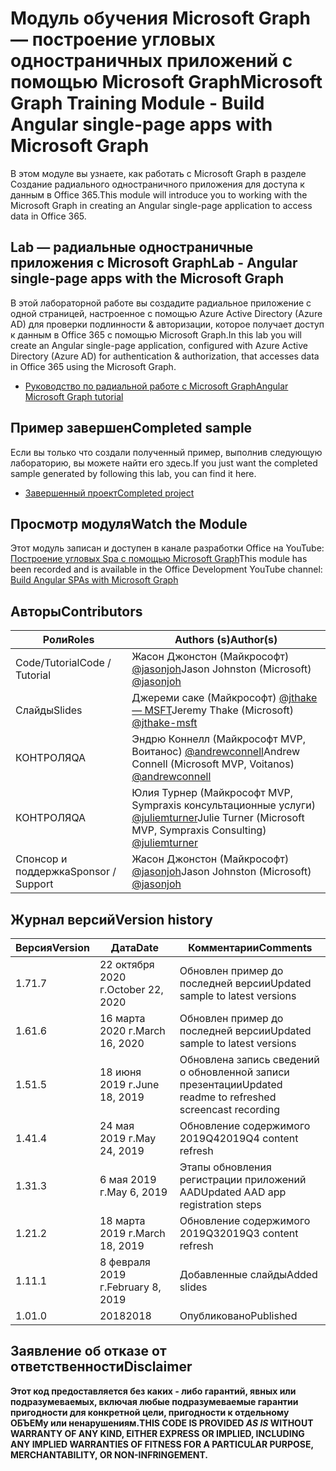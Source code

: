 # <a name="microsoft-graph-training-module---build-angular-single-page-apps-with-microsoft-graph"></a><span data-ttu-id="48a77-101">Модуль обучения Microsoft Graph — построение угловых одностраничных приложений с помощью Microsoft Graph</span><span class="sxs-lookup"><span data-stu-id="48a77-101">Microsoft Graph Training Module - Build Angular single-page apps with Microsoft Graph</span></span>

<span data-ttu-id="48a77-102">В этом модуле вы узнаете, как работать с Microsoft Graph в разделе Создание радиального одностраничного приложения для доступа к данным в Office 365.</span><span class="sxs-lookup"><span data-stu-id="48a77-102">This module will introduce you to working with the Microsoft Graph in creating an Angular single-page application to access data in Office 365.</span></span>

## <a name="lab---angular-single-page-apps-with-the-microsoft-graph"></a><span data-ttu-id="48a77-103">Lab — радиальные одностраничные приложения с Microsoft Graph</span><span class="sxs-lookup"><span data-stu-id="48a77-103">Lab - Angular single-page apps with the Microsoft Graph</span></span>

<span data-ttu-id="48a77-104">В этой лабораторной работе вы создадите радиальное приложение с одной страницей, настроенное с помощью Azure Active Directory (Azure AD) для проверки подлинности & авторизации, которое получает доступ к данным в Office 365 с помощью Microsoft Graph.</span><span class="sxs-lookup"><span data-stu-id="48a77-104">In this lab you will create an Angular single-page application, configured with Azure Active Directory (Azure AD) for authentication & authorization, that accesses data in Office 365 using the Microsoft Graph.</span></span>

- [<span data-ttu-id="48a77-105">Руководство по радиальной работе с Microsoft Graph</span><span class="sxs-lookup"><span data-stu-id="48a77-105">Angular Microsoft Graph tutorial</span></span>](https://docs.microsoft.com/graph/tutorials/angular)

## <a name="completed-sample"></a><span data-ttu-id="48a77-106">Пример завершен</span><span class="sxs-lookup"><span data-stu-id="48a77-106">Completed sample</span></span>

<span data-ttu-id="48a77-107">Если вы только что создали полученный пример, выполнив следующую лабораторию, вы можете найти его здесь.</span><span class="sxs-lookup"><span data-stu-id="48a77-107">If you just want the completed sample generated by following this lab, you can find it here.</span></span>

- [<span data-ttu-id="48a77-108">Завершенный проект</span><span class="sxs-lookup"><span data-stu-id="48a77-108">Completed project</span></span>](demo)

## <a name="watch-the-module"></a><span data-ttu-id="48a77-109">Просмотр модуля</span><span class="sxs-lookup"><span data-stu-id="48a77-109">Watch the Module</span></span>

<span data-ttu-id="48a77-110">Этот модуль записан и доступен в канале разработки Office на YouTube: [Построение угловых Spa с помощью Microsoft Graph](https://youtu.be/KUPRTTOUzz8)</span><span class="sxs-lookup"><span data-stu-id="48a77-110">This module has been recorded and is available in the Office Development YouTube channel: [Build Angular SPAs with Microsoft Graph](https://youtu.be/KUPRTTOUzz8)</span></span>

## <a name="contributors"></a><span data-ttu-id="48a77-111">Авторы</span><span class="sxs-lookup"><span data-stu-id="48a77-111">Contributors</span></span>

|       <span data-ttu-id="48a77-112">Роли</span><span class="sxs-lookup"><span data-stu-id="48a77-112">Roles</span></span>       |                                           <span data-ttu-id="48a77-113">Authors (s)</span><span class="sxs-lookup"><span data-stu-id="48a77-113">Author(s)</span></span>                                           |
| ----------------- | --------------------------------------------------------------------------------------------- |
| <span data-ttu-id="48a77-114">Code/Tutorial</span><span class="sxs-lookup"><span data-stu-id="48a77-114">Code / Tutorial</span></span>   | <span data-ttu-id="48a77-115">Жасон Джонстон (Майкрософт) [@jasonjoh](//github.com/jasonjoh)</span><span class="sxs-lookup"><span data-stu-id="48a77-115">Jason Johnston (Microsoft) [@jasonjoh](//github.com/jasonjoh)</span></span>                                 |
| <span data-ttu-id="48a77-116">Слайды</span><span class="sxs-lookup"><span data-stu-id="48a77-116">Slides</span></span>            | <span data-ttu-id="48a77-117">Джереми саке (Майкрософт) [@jthake — MSFT](//github.com/jthake-msft)</span><span class="sxs-lookup"><span data-stu-id="48a77-117">Jeremy Thake (Microsoft) [@jthake-msft](//github.com/jthake-msft)</span></span>                             |
| <span data-ttu-id="48a77-118">КОНТРОЛЯ</span><span class="sxs-lookup"><span data-stu-id="48a77-118">QA</span></span>                | <span data-ttu-id="48a77-119">Эндрю Коннелл (Майкрософт MVP, Воитанос) [@andrewconnell](//github.com/andrewconnell)</span><span class="sxs-lookup"><span data-stu-id="48a77-119">Andrew Connell (Microsoft MVP, Voitanos) [@andrewconnell](//github.com/andrewconnell)</span></span>         |
| <span data-ttu-id="48a77-120">КОНТРОЛЯ</span><span class="sxs-lookup"><span data-stu-id="48a77-120">QA</span></span>                | <span data-ttu-id="48a77-121">Юлия Турнер (Майкрософт MVP, Sympraxis консультационные услуги) [@juliemturner](//github.com/juliemturner)</span><span class="sxs-lookup"><span data-stu-id="48a77-121">Julie Turner (Microsoft MVP, Sympraxis Consulting) [@juliemturner](//github.com/juliemturner)</span></span> |
| <span data-ttu-id="48a77-122">Спонсор и поддержка</span><span class="sxs-lookup"><span data-stu-id="48a77-122">Sponsor / Support</span></span> | <span data-ttu-id="48a77-123">Жасон Джонстон (Майкрософт) [@jasonjoh](//github.com/jasonjoh)</span><span class="sxs-lookup"><span data-stu-id="48a77-123">Jason Johnston (Microsoft) [@jasonjoh](//github.com/jasonjoh)</span></span>                                 |

## <a name="version-history"></a><span data-ttu-id="48a77-124">Журнал версий</span><span class="sxs-lookup"><span data-stu-id="48a77-124">Version history</span></span>

| <span data-ttu-id="48a77-125">Версия</span><span class="sxs-lookup"><span data-stu-id="48a77-125">Version</span></span> |       <span data-ttu-id="48a77-126">Дата</span><span class="sxs-lookup"><span data-stu-id="48a77-126">Date</span></span>       |                     <span data-ttu-id="48a77-127">Комментарии</span><span class="sxs-lookup"><span data-stu-id="48a77-127">Comments</span></span>                     |
| ------- | ---------------- | ------------------------------------------------ |
| <span data-ttu-id="48a77-128">1.7</span><span class="sxs-lookup"><span data-stu-id="48a77-128">1.7</span></span>     | <span data-ttu-id="48a77-129">22 октября 2020 г.</span><span class="sxs-lookup"><span data-stu-id="48a77-129">October 22, 2020</span></span> | <span data-ttu-id="48a77-130">Обновлен пример до последней версии</span><span class="sxs-lookup"><span data-stu-id="48a77-130">Updated sample to latest versions</span></span>                |
| <span data-ttu-id="48a77-131">1.6</span><span class="sxs-lookup"><span data-stu-id="48a77-131">1.6</span></span>     | <span data-ttu-id="48a77-132">16 марта 2020 г.</span><span class="sxs-lookup"><span data-stu-id="48a77-132">March 16, 2020</span></span>   | <span data-ttu-id="48a77-133">Обновлен пример до последней версии</span><span class="sxs-lookup"><span data-stu-id="48a77-133">Updated sample to latest versions</span></span>                |
| <span data-ttu-id="48a77-134">1.5</span><span class="sxs-lookup"><span data-stu-id="48a77-134">1.5</span></span>     | <span data-ttu-id="48a77-135">18 июня 2019 г.</span><span class="sxs-lookup"><span data-stu-id="48a77-135">June 18, 2019</span></span>    | <span data-ttu-id="48a77-136">Обновлена запись сведений о обновленной записи презентации</span><span class="sxs-lookup"><span data-stu-id="48a77-136">Updated readme to refreshed screencast recording</span></span> |
| <span data-ttu-id="48a77-137">1.4</span><span class="sxs-lookup"><span data-stu-id="48a77-137">1.4</span></span>     | <span data-ttu-id="48a77-138">24 мая 2019 г.</span><span class="sxs-lookup"><span data-stu-id="48a77-138">May 24, 2019</span></span>     | <span data-ttu-id="48a77-139">Обновление содержимого 2019Q4</span><span class="sxs-lookup"><span data-stu-id="48a77-139">2019Q4 content refresh</span></span>                           |
| <span data-ttu-id="48a77-140">1.3</span><span class="sxs-lookup"><span data-stu-id="48a77-140">1.3</span></span>     | <span data-ttu-id="48a77-141">6 мая 2019 г.</span><span class="sxs-lookup"><span data-stu-id="48a77-141">May 6, 2019</span></span>      | <span data-ttu-id="48a77-142">Этапы обновления регистрации приложений AAD</span><span class="sxs-lookup"><span data-stu-id="48a77-142">Updated AAD app registration steps</span></span>               |
| <span data-ttu-id="48a77-143">1.2</span><span class="sxs-lookup"><span data-stu-id="48a77-143">1.2</span></span>     | <span data-ttu-id="48a77-144">18 марта 2019 г.</span><span class="sxs-lookup"><span data-stu-id="48a77-144">March 18, 2019</span></span>   | <span data-ttu-id="48a77-145">Обновление содержимого 2019Q3</span><span class="sxs-lookup"><span data-stu-id="48a77-145">2019Q3 content refresh</span></span>                           |
| <span data-ttu-id="48a77-146">1.1</span><span class="sxs-lookup"><span data-stu-id="48a77-146">1.1</span></span>     | <span data-ttu-id="48a77-147">8 февраля 2019 г.</span><span class="sxs-lookup"><span data-stu-id="48a77-147">February 8, 2019</span></span> | <span data-ttu-id="48a77-148">Добавленные слайды</span><span class="sxs-lookup"><span data-stu-id="48a77-148">Added slides</span></span>                                     |
| <span data-ttu-id="48a77-149">1.0</span><span class="sxs-lookup"><span data-stu-id="48a77-149">1.0</span></span>     | <span data-ttu-id="48a77-150">2018</span><span class="sxs-lookup"><span data-stu-id="48a77-150">2018</span></span>             | <span data-ttu-id="48a77-151">Опубликовано</span><span class="sxs-lookup"><span data-stu-id="48a77-151">Published</span></span>                                        |

## <a name="disclaimer"></a><span data-ttu-id="48a77-152">Заявление об отказе от ответственности</span><span class="sxs-lookup"><span data-stu-id="48a77-152">Disclaimer</span></span>

<span data-ttu-id="48a77-153">**Этот код предоставляется без каких *-* либо гарантий, явных или подразумеваемых, включая любые подразумеваемые гарантии пригодности для конкретной цели, пригодности к отдельному ОБЪЕМу или ненарушениям.**</span><span class="sxs-lookup"><span data-stu-id="48a77-153">**THIS CODE IS PROVIDED *AS IS* WITHOUT WARRANTY OF ANY KIND, EITHER EXPRESS OR IMPLIED, INCLUDING ANY IMPLIED WARRANTIES OF FITNESS FOR A PARTICULAR PURPOSE, MERCHANTABILITY, OR NON-INFRINGEMENT.**</span></span>
